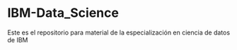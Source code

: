 # IBM-Data_Science
Este es el repositorio para material de la especialización en ciencia de datos de IBM

